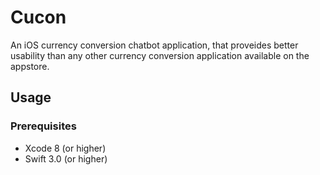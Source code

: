 # Cucon
An iOS currency conversion chatbot application, that proveides better usability than any other currency conversion application available on the appstore.
 
## Usage
### Prerequisites
+ Xcode 8   (or higher)
+ Swift 3.0 (or higher)


